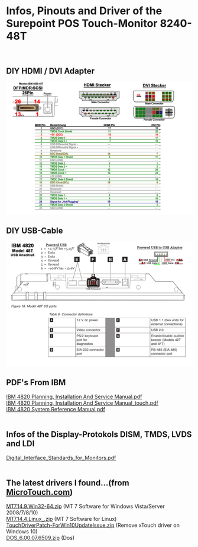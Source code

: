 # Infos, Pinouts and Driver of the Surepoint POS Touch-Monitor 8240-48T
<br>

## DIY HDMI / DVI Adapter<br>

<img src="MDR-HDMI-DVI-Adapter.jpg">
<br>

## DIY USB-Cable<br>

<img src="4820-48T_USB_Anschluss.jpg">
<br>

## PDF's From IBM<br>

<a href="IBM 4820 Planning%2C Installation And Service Manual.pdf">IBM 4820 Planning, Installation And Service Manual.pdf</a><br>
<a href="IBM 4820 Planning%2C Installation And Service Manual_touch.pdf">IBM 4820 Planning, Installation And Service Manual_touch.pdf</a><br>
<a href="IBM 4820 System Reference Manual.pdf">IBM 4820 System Reference Manual.pdf</a><br>
<br>

## Infos of the Display-Protokols DISM, TMDS, LVDS and LDI<br>

<a href="Digital_Interface_Standards_for_Monitors.pdf">Digital_Interface_Standards_for_Monitors.pdf</a><br>
<br>

## The latest drivers I found...(from <a href="https://microtouch.com/driver-downloads/">MicroTouch.com</a>)<br>

<a href="MT7.14.9.Win32-64.zip">MT7.14.9.Win32-64.zip</a> (MT 7 Software for Windows Vista/Server 2008/7/8/10)<br>
<a href="MT7.14.4.Linux_.zip">MT7.14.4.Linux_.zip</a> (MT 7 Software for Linux)<br>
<a href="TouchDriverPatch-ForWin10UpdateIssue.zip">TouchDriverPatch-ForWin10UpdateIssue.zip</a> (Remove xTouch driver on Windows 10)<br>
<a href="DOS_6.00.07.6509.zip">DOS_6.00.07.6509.zip</a> (Dos)<br>

